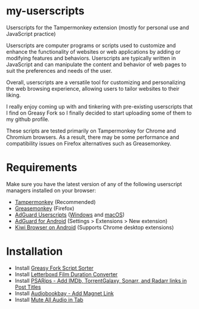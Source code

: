 # my-userscripts
Userscripts for the Tampermonkey extension (mostly for personal use and JavaScript practice)
 
Userscripts are computer programs or scripts used to customize and enhance the functionality of websites or web applications by adding or modifying features and behaviors. Userscripts are typically written in JavaScript and can manipulate the content and behavior of web pages to suit the preferences and needs of the user.
 
Overall, userscripts are a versatile tool for customizing and personalizing the web browsing experience, allowing users to tailor websites to their liking.
 
I really enjoy coming up with and tinkering with pre-existing userscripts that I find on Greasy Fork so I finally decided to start uploading some of them to my github profile.
 
These scripts are tested primarily on Tampermonkey for Chrome and Chromium browsers. As a result, there may be some performance and compatibility issues on Firefox alternatives such as Greasemonkey.
 
# Requirements
Make sure you have the latest version of any of the following userscript managers installed on your browser:
- [Tampermonkey](https://chrome.google.com/webstore/detail/tampermonkey/dhdgffkkebhmkfjojejmpbldmpobfkfo/)  (Recommended)
- [Greasemonkey](https://addons.mozilla.org/en-US/firefox/addon/greasemonkey/) (Firefox)
- [AdGuard Userscripts](https://kb.adguard.com/en/general/userscripts) ([Windows](https://kb.adguard.com/en/windows/features/extensions) and [macOS](https://kb.adguard.com/en/macos/features/extensions))
- [AdGuard for Android](https://adguard.com/en/adguard-android/overview.html) (Settings > Extensions > New extension)
- [Kiwi Browser on Android](https://play.google.com/store/apps/details?id=com.kiwibrowser.browser) (Supports Chrome desktop extensions)


# Installation
* Install [Greasy Fork Script Sorter](https://github.com/emukus/my-userscripts/raw/main/Greasy-Fork-Script-Sorter.user.js)
* Install [Letterboxd Film Duration Converter](https://github.com/emukus/my-userscripts/raw/main/Letterboxd-Film-Duration-Converter.user.js)
* Install [PSARips - Add IMDb, TorrentGalaxy, Sonarr, and Radarr links in Post Titles](https://github.com/emukus/my-userscripts/raw/main/PSARips-Add-IMDb-TorrentGalaxy-Sonarr%2C%20and%20Radarr-links-in-Post-Titles.user.js)
* Install [Audiobookbay - Add Magnet Link](https://github.com/emukus/my-userscripts/raw/main/Audiobookbay-Add-Magnet.user.js)
* Install [Mute All Audio in Tab](https://github.com/emukus/my-userscripts/raw/main/Mute-All-Audio-in-Tab-Shortcut.user.js)
